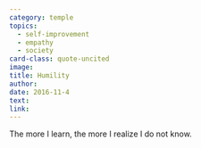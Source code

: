 ```yaml
---
category: temple
topics:
  - self-improvement
  - empathy
  - society
card-class: quote-uncited
image:
title: Humility
author:
date: 2016-11-4
text:  
link:
---
```

The more I learn, the more I realize I do not know.

